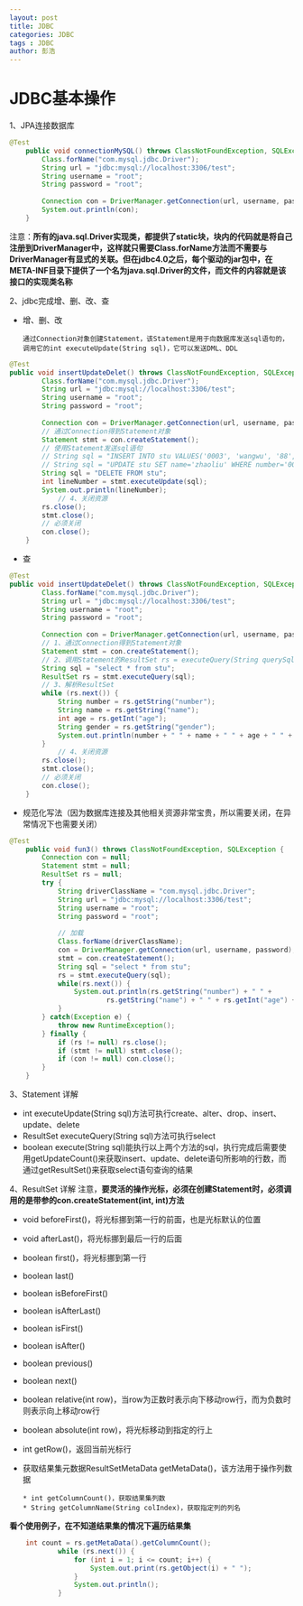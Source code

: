```yaml
---
layout: post
title: JDBC
categories: JDBC
tags : JDBC
author: 彭浩
---
```


# JDBC基本操作

1、JPA连接数据库
```java
@Test
	public void connectionMySQL() throws ClassNotFoundException, SQLException {
		Class.forName("com.mysql.jdbc.Driver");
		String url = "jdbc:mysql://localhost:3306/test";
		String username = "root";
		String password = "root";
		
		Connection con = DriverManager.getConnection(url, username, password);
		System.out.println(con);
	}
```
注意：**所有的java.sql.Driver实现类，都提供了static块，块内的代码就是将自己注册到DriverManager中，这样就只需要Class.forName方法而不需要与DriverManager有显式的关联。但在jdbc4.0之后，每个驱动的jar包中，在META-INF目录下提供了一个名为java.sql.Driver的文件，而文件的内容就是该接口的实现类名称**

2、jdbc完成增、删、改、查

* 增、删、改

      通过Connection对象创建Statement，该Statement是用于向数据库发送sql语句的，调用它的int executeUpdate(String sql)，它可以发送DML、DDL
```java
@Test
public void insertUpdateDelet() throws ClassNotFoundException, SQLException {
		Class.forName("com.mysql.jdbc.Driver");
		String url = "jdbc:mysql://localhost:3306/test";
		String username = "root";
		String password = "root";
		
		Connection con = DriverManager.getConnection(url, username, password);
		// 通过Connection得到Statement对象
		Statement stmt = con.createStatement();
		// 使用Statement发送sql语句
		// String sql = "INSERT INTO stu VALUES('0003', 'wangwu', '88', 'male')";
		// String sql = "UPDATE stu SET name='zhaoliu' WHERE number='0001'";
		String sql = "DELETE FROM stu";
		int lineNumber = stmt.executeUpdate(sql);
		System.out.println(lineNumber);
            // 4、关闭资源
		rs.close();
		stmt.close();
		// 必须关闭
		con.close();
	}
```
* 查
```java
@Test
public void insertUpdateDelet() throws ClassNotFoundException, SQLException {
		Class.forName("com.mysql.jdbc.Driver");
		String url = "jdbc:mysql://localhost:3306/test";
		String username = "root";
		String password = "root";
		
		Connection con = DriverManager.getConnection(url, username, password);
		// 1、通过Connection得到Statement对象
		Statement stmt = con.createStatement();
		// 2、调用Statement的ResultSet rs = executeQuery(String querySql)
		String sql = "select * from stu";
		ResultSet rs = stmt.executeQuery(sql);
		// 3、解析ResultSet
		while (rs.next()) {
			String number = rs.getString("number");
			String name = rs.getString("name");
			int age = rs.getInt("age");
			String gender = rs.getString("gender");
			System.out.println(number + " " + name + " " + age + " " + gender);
		}
            // 4、关闭资源
		rs.close();
		stmt.close();
		// 必须关闭
		con.close();
	}
```
* 规范化写法（因为数据库连接及其他相关资源非常宝贵，所以需要关闭，在异常情况下也需要关闭）
```java
@Test
	public void fun3() throws ClassNotFoundException, SQLException {
		Connection con = null;
		Statement stmt = null;
		ResultSet rs = null;
		try {
			String driverClassName = "com.mysql.jdbc.Driver";
			String url = "jdbc:mysql://localhost:3306/test";
			String username = "root";
			String password = "root";
			
			// 加载
			Class.forName(driverClassName);
			con = DriverManager.getConnection(url, username, password);
			stmt = con.createStatement();
			String sql = "select * from stu";
			rs = stmt.executeQuery(sql);
			while(rs.next()) {
				System.out.println(rs.getString("number") + " " + 
						rs.getString("name") + " " + rs.getInt("age") + " " + rs.getString("gender"));
			}
		} catch(Exception e) {
			throw new RuntimeException();
		} finally {
			if (rs != null) rs.close();
			if (stmt != null) stmt.close();
			if (con != null) con.close();
		}
	}
```

3、Statement 详解
* int executeUpdate(String sql)方法可执行create、alter、drop、insert、update、delete
* ResultSet executeQuery(String sql)方法可执行select
* boolean execute(String sql)能执行以上两个方法的sql，执行完成后需要使用getUpdateCount()来获取insert、update、delete语句所影响的行数，而通过getResultSet()来获取select语句查询的结果

4、ResultSet 详解
注意，**要灵活的操作光标，必须在创建Statement时，必须调用的是带参的con.createStatement(int, int)方法**
* void beforeFirst()，将光标挪到第一行的前面，也是光标默认的位置
* void afterLast()，将光标挪到最后一行的后面
* boolean first()，将光标挪到第一行
* boolean last()
* boolean isBeforeFirst()
* boolean isAfterLast()
* boolean isFirst()
* boolean isAfter()
* boolean previous()
* boolean next()
* boolean relative(int row)，当row为正数时表示向下移动row行，而为负数时则表示向上移动row行
* boolean absolute(int row)，将光标移动到指定的行上
* int getRow()，返回当前光标行

* 获取结果集元数据ResultSetMetaData getMetaData()，该方法用于操作列数据

      * int getColumnCount()，获取结果集列数
	  * String getColumnName(String colIndex)，获取指定列的列名
**看个使用例子，在不知道结果集的情况下遍历结果集**
```java
	int count = rs.getMetaData().getColumnCount();
			while (rs.next()) {
				for (int i = 1; i <= count; i++) {
					System.out.print(rs.getObject(i) + " ");
				}
				System.out.println();
			}
```